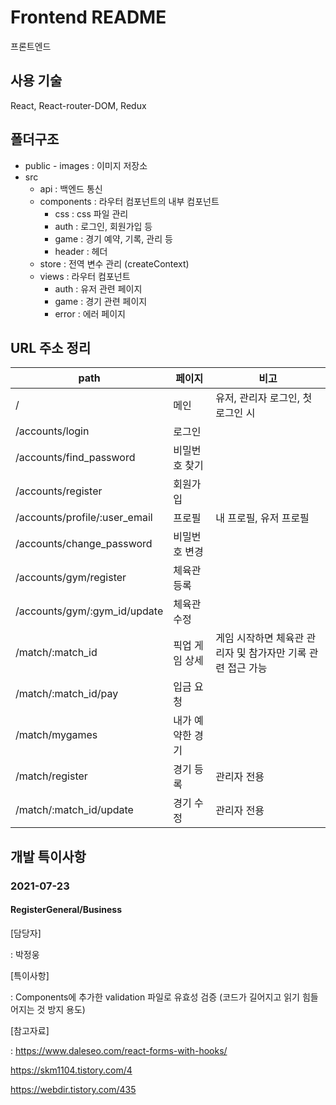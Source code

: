 # Frontend README

프론트엔드

## 사용 기술

React, React-router-DOM, Redux



## 폴더구조

- public - images : 이미지 저장소
- src
  - api : 백엔드 통신
  - components : 라우터 컴포넌트의 내부 컴포넌트
    - css : css 파일 관리
    - auth : 로그인, 회원가입 등
    - game : 경기 예약, 기록, 관리 등
    - header : 헤더
  - store : 전역 변수 관리 (createContext)
  - views : 라우터 컴포넌트
    - auth : 유저 관련 페이지
    - game : 경기 관련 페이지
    - error : 에러 페이지



## URL 주소 정리

| path                          | 페이지           | 비고                                                        |
| ----------------------------- | ---------------- | ----------------------------------------------------------- |
| /                             | 메인             | 유저, 관리자 로그인, 첫 로그인 시                           |
| /accounts/login               | 로그인           |                                                             |
| /accounts/find_password       | 비밀번호 찾기    |                                                             |
| /accounts/register            | 회원가입         |                                                             |
| /accounts/profile/:user_email | 프로필           | 내 프로필, 유저 프로필                                      |
| /accounts/change_password     | 비밀번호 변경    |                                                             |
| /accounts/gym/register        | 체육관 등록      |                                                             |
| /accounts/gym/:gym_id/update  | 체육관 수정      |                                                             |
| /match/:match_id              | 픽업 게임 상세   | 게임 시작하면 체육관 관리자 및 참가자만 기록 관련 접근 가능 |
| /match/:match_id/pay          | 입금 요청        |                                                             |
| /match/mygames                | 내가 예약한 경기 |                                                             |
| /match/register               | 경기 등록        | 관리자 전용                                                 |
| /match/:match_id/update       | 경기 수정        | 관리자 전용                                                 |



## 개발 특이사항

### 2021-07-23

#### RegisterGeneral/Business

[담당자]

: 박정웅

[특이사항]

: Components에 추가한 validation 파일로 유효성 검증 (코드가 길어지고 읽기 힘들어지는 것 방지 용도)

[참고자료]

: https://www.daleseo.com/react-forms-with-hooks/

https://skm1104.tistory.com/4

https://webdir.tistory.com/435
